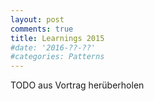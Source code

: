 ```yaml
---
layout: post
comments: true
title: Learnings 2015
#date: '2016-??-??'
#categories: Patterns
---
```


TODO aus Vortrag herüberholen
